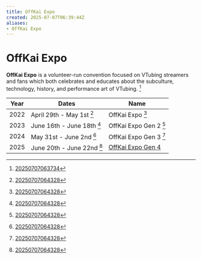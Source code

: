 ```yaml
---
title: OffKai Expo
created: 2025-07-07T06:39:44Z
aliases:
- OffKai Expo
---
```


# OffKai Expo

**OffKai Expo** is a volunteer-run convention focused on VTubing streamers and fans which both celebrates and educates about the subculture, technology, history, and performance art of VTubing. [^1]

| Year | Dates | Name |
|------|-------|------|
| 2022 | April 29th - May 1st [^2] | OffKai Expo [^2] |
| 2023 | June 16th - June 18th [^2] | OffKai Expo Gen 2 [^2] |
| 2024 | May 31st - June 2nd [^2] | OffKai Expo Gen 3 [^2] |
| 2025 | June 20th - June 22nd [^2] | [OffKai Expo Gen 4](off-kai-expo-gen-4.md) |

[^1]: [20250707063734](../entries/20250707063734.md)
[^2]: [20250707064328](../entries/20250707064328.md)

